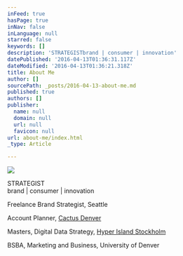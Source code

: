 ```yaml
---
inFeed: true
hasPage: true
inNav: false
inLanguage: null
starred: false
keywords: []
description: 'STRATEGISTbrand | consumer | innovation'
datePublished: '2016-04-13T01:36:31.117Z'
dateModified: '2016-04-13T01:36:21.318Z'
title: About Me
author: []
sourcePath: _posts/2016-04-13-about-me.md
published: true
authors: []
publisher:
  name: null
  domain: null
  url: null
  favicon: null
url: about-me/index.html
_type: Article

---
```

![](https://the-grid-user-content.s3-us-west-2.amazonaws.com/8547fbc1-5ff7-49b6-ae11-c57f034ec6c5.jpg)

STRATEGIST  
brand | consumer | innovation

Freelance Brand Strategist, Seattle 

Account Planner, [Cactus Denver][0]

Masters, Digital Data Strategy, [Hyper Island Stockholm][1]

BSBA, Marketing and Business, University of Denver

[0]: http://cactusdenver.com/
[1]: https://www.hyperisland.com/
